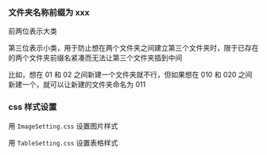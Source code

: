 
### 文件夹名称前缀为 xxx

前两位表示大类

第三位表示小类，用于防止想在两个文件夹之间建立第三个文件夹时，限于已存在的两个文件夹前缀名紧凑而无法让第三个文件夹插到中间

比如，想在 01 和 02 之间新建一个文件夹就不行，但如果想在 010 和 020 之间新建一个，就可以让新建的文件夹命名为 011


### css 样式设置

用 `ImageSetting.css` 设置图片样式

用 `TableSetting.css`  设置表格样式

